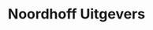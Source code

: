 ---
tags: []
title: Noordhoff Uitgevers
weight: 33
description: "
**Klant:** Noordhoff Uitgevers, in opdracht van DBK <br> 
**Werkzaamheden:** Design en Front-end ondersteuning <br> 
**Website:** <a href='http://www.docukit.nl/'>http://www.docukit.nl/</a><br>
**Periode:** Lente 2016"
logo: /images/logos/noordhoff.png
---